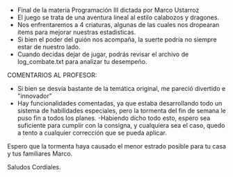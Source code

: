 - Final de la materia Programación III dictada por Marco Ustarroz
- El juego se trata de una aventura lineal al estilo calabozos y dragones.
- Nos enfrentaremos a 4 criaturas, algunas de las cuales nos dropearan items para mejorar nuestras estadisticas.
- Si bien el poder del guión nos acompaña, la suerte podría no siempre estar de nuestro lado.
- Cuando decidas dejar de jugar, podrás revisar el archivo de log_combate.txt para analizar tu desempeño.

COMENTARIOS AL PROFESOR:

- Si bien se desvía bastante de la temática original, me pareció divertido e "innovador"
- Hay funcionalidades comentadas, ya que estaba desarrollando todo un sistema de habilidades especiales, pero la
  tormenta del fin de semana le puso fin a todos los planes.
  -Habiendo dicho todo esto, espero sea suficiente para cumplir con la consigna, y cualquiera sea el caso, quedo a tento
  a cualquier corrección que se pueda aplicar.

Espero que la tormenta haya causado el menor estrado posible para tu casa y tus familiares Marco.

Saludos Cordiales.
